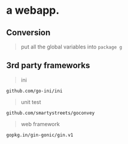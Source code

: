 # a webapp.

## Conversion 

> put all the global variables into `package g`


## 3rd party frameworks

> ini

`github.com/go-ini/ini`

> unit test

`github.com/smartystreets/goconvey`

> web framework

`gopkg.in/gin-gonic/gin.v1`